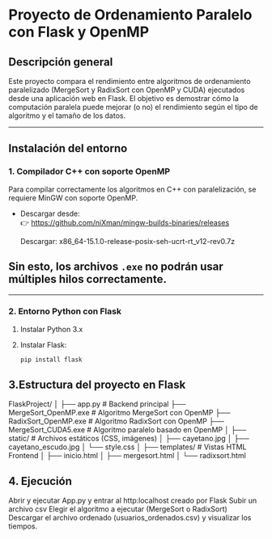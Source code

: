 
#  Proyecto de Ordenamiento Paralelo con Flask y OpenMP

##  Descripción general

Este proyecto compara el rendimiento entre algoritmos de ordenamiento paralelizado (MergeSort y RadixSort con OpenMP y CUDA) ejecutados desde una aplicación web en Flask. El objetivo es demostrar cómo la computación paralela puede mejorar (o no) el rendimiento según el tipo de algoritmo y el tamaño de los datos.

---

##  Instalación del entorno

###  1. Compilador C++ con soporte OpenMP

Para compilar correctamente los algoritmos en C++ con paralelización, se requiere MinGW con soporte OpenMP.

- Descargar desde:  
  👉 https://github.com/niXman/mingw-builds-binaries/releases

   Descargar: x86_64-15.1.0-release-posix-seh-ucrt-rt_v12-rev0.7z


## Sin esto, los  archivos `.exe` no podrán usar múltiples hilos correctamente.

---

### 2. Entorno Python con Flask

1. Instalar Python 3.x
2. Instalar Flask:

   ```bash
   pip install flask

## 3.Estructura del proyecto en Flask
FlaskProject/
│
├── app.py                        # Backend principal
├── MergeSort_OpenMP.exe          # Algoritmo MergeSort con OpenMP
├── RadixSort_OpenMP.exe         # Algoritmo RadixSort con OpenMP
├── MergeSort_CUDA5.exe          # Algoritmo paralelo basado en OpenMP
│
├── static/                      # Archivos estáticos (CSS, imágenes)
│   ├── cayetano.jpg
│   ├── cayetano_escudo.jpg
│   └── style.css
│
├── templates/                   # Vistas HTML Frontend
│   ├── inicio.html
│   ├── mergesort.html
│   └── radixsort.html


## 4. Ejecución 
 Abrir y ejecutar App.py y entrar al http:localhost creado por Flask
 Subir un archivo csv 
 Elegir el algoritmo a ejecutar (MergeSort o RadixSort)
 Descargar el archivo ordenado (usuarios_ordenados.csv) y visualizar los tiempos.
 


